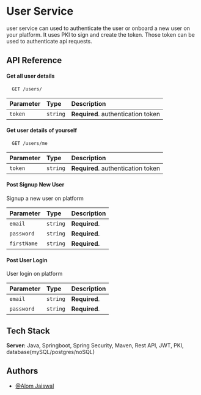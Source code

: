 
# User Service
user service can used to authenticate the user or onboard a new user on your platform. It uses PKI to sign and create the token. Those token can be used to authenticate api requests. 


## API Reference

#### Get all user details 

```http
  GET /users/
```

| Parameter | Type     | Description                |
| :-------- | :------- | :------------------------- |
| `token` | `string` | **Required**.  authentication token |

#### Get user details of yourself

```http
  GET /users/me
```

| Parameter | Type     | Description                       |
| :-------- | :------- | :-------------------------------- |
| `token`      | `string` | **Required**. authentication token |

#### Post Signup New User

Signup a new user on platform

| Parameter | Type     | Description                       |
| :-------- | :------- | :-------------------------------- |
| `email`      | `string` | **Required**.
| `password`      | `string` | **Required**.
| `firstName`      | `string` | **Required**. 

#### Post User Login

User login on platform

| Parameter | Type     | Description                       |
| :-------- | :------- | :-------------------------------- |
| `email`      | `string` | **Required**.
| `password`      | `string` | **Required**.



## Tech Stack

**Server:** Java, Springboot, Spring Security, Maven, Rest API, JWT, PKI, database(mySQL/postgres/noSQL)


## Authors

- [@Alom Jaiswal](https://github.com/alom2407)

